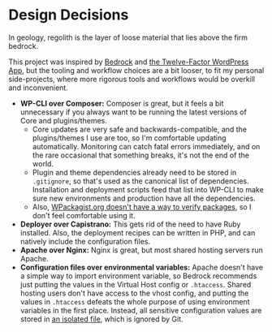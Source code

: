 # Design Decisions

In geology, regolith is the layer of loose material that lies above the firm bedrock.

This project was inspired by [Bedrock](https://github.com/roots/bedrock) and [the Twelve-Factor WordPress App](https://roots.io/twelve-factor-wordpress/), but the tooling and workflow choices are a bit looser, to fit my personal side-projects, where more rigorous tools and workflows would be overkill and inconvenient.

* **WP-CLI over Composer:** Composer is great, but it feels a bit unnecessary if you always want to be running the latest versions of Core and plugins/themes.
	* Core updates are very safe and backwards-compatible, and the plugins/themes I use are too, so I'm comfortable updating automatically. Monitoring can catch fatal errors immediately, and on the rare occasional that something breaks, it's not the end of the world.
	* Plugin and theme dependencies already need to be stored in `.gitignore`, so that's used as the canonical list of dependencies. Installation and deployment scripts feed that list into WP-CLI to make sure new environments and production have all the dependencies.
	* Also, [WPackagist.org doesn't have a way to verify packages](https://github.com/outlandishideas/wpackagist/issues/169), so I don't feel comfortable using it.
* **Deployer over Capistrano:** This gets rid of the need to have Ruby installed. Also, the deployment recipes can be written in PHP, and can natively include the configuration files.
* **Apache over Nginx:** Nginx is great, but most shared hosting servers run Apache.
* **Configuration files over environmental variables:** Apache doesn't have a simple way to import environment variable, so Bedrock recommends just putting the values in the Virtual Host config or `.htaccess`. Shared hosting users don't have access to the vhost config, and putting the values in `.htaccess` defeats the whole purpose of using environment variables in the first place. Instead, all sensitive configuration values are stored in [an isolated file](../config/environment-sample.php), which is ignored by Git.
